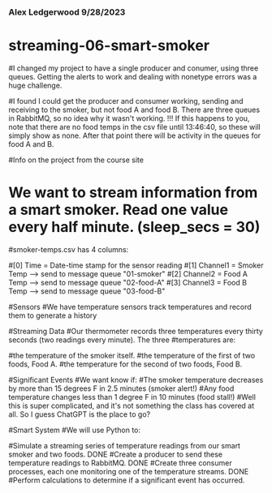 ### Alex Ledgerwood 9/28/2023
# streaming-06-smart-smoker

#I changed my project to have a single producer and conumer, using three queues. Getting the alerts to work and dealing with nonetype errors was a huge challenge.

#I found I could get the producer and consumer working, sending and receiving to the smoker, but not food A and food B. There are three queues in RabbitMQ, so no idea why it wasn't working. !!! If this happens to you, note that there are no food temps in the csv file until 13:46:40, so these will simply show as none. After that point there will be activity in the queues for food A and B.

#Info on the project from the course site

# We want to stream information from a smart smoker. Read one value every half minute. (sleep_secs = 30)

#smoker-temps.csv has 4 columns:

#[0] Time = Date-time stamp for the sensor reading
#[1] Channel1 = Smoker Temp --> send to message queue "01-smoker"
#[2] Channel2 = Food A Temp --> send to message queue "02-food-A"
#[3] Channel3 = Food B Temp --> send to message queue "03-food-B"


#Sensors
#We have temperature sensors track temperatures and record them to generate a history 

#Streaming Data
#Our thermometer records three temperatures every thirty seconds (two readings every minute). The three #temperatures are:

#the temperature of the smoker itself.
#the temperature of the first of two foods, Food A.
#the temperature for the second of two foods, Food B.
 

#Significant Events
#We want know if:
#The smoker temperature decreases by more than 15 degrees F in 2.5 minutes (smoker alert!)
#Any food temperature changes less than 1 degree F in 10 minutes (food stall!)
#Well this is super complicated, and it's not something the class has covered at all. So I guess ChatGPT is the place to go? 

#Smart System
#We will use Python to:

#Simulate a streaming series of temperature readings from our smart smoker and two foods. DONE
#Create a producer to send these temperature readings to RabbitMQ. DONE
#Create three consumer processes, each one monitoring one of the temperature streams. DONE
#Perform calculations to determine if a significant event has occurred.